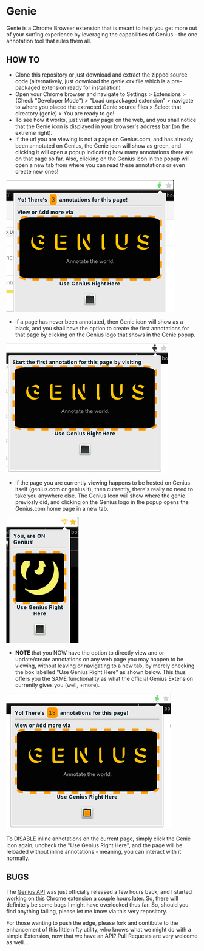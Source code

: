 Genie
=======
Genie is a Chrome Browser extension that is meant to help you get more out of your surfing experience by leveraging the capabilities of Genius - the one annotation tool that rules them all.

HOW TO
------
- Clone this repository or just download and extract the zipped source code (alternatively, just download the genie.crx file which is a pre-packaged extension ready for installation)
- Open your Chrome browser and navigate to Settings > Extensions > (Check "Developer Mode") > "Load unpackaged extension" > navigate to where you placed the extracted Genie source files > Select that directory (genie) > You are ready to go!
- To see how it works, just visit any page on the web, and you shall notice that the Genie icon is displayed in your browser's address bar (on the extreme right).
- If the url you are viewing is not a page on Genius.com, and has already been annotated on Genius, the Genie icon will show as green, and clicking it will open a popup indicating how many annotations there are on that page so far. Also, clicking on the Genius icon in the popup will open a new tab from where you can read these annotations or even create new ones!

![When a page on the web has been annotated on Genius](https://raw.githubusercontent.com/mcnemesis/genie/master/demo/Anotated.png)

- If a page has never been annotated, then Genie icon will show as a black, and you shall have the option to create the first annotations for that page by clicking on the Genius logo that shows in the Genie popup.

![When a page on the web has never been annotated on Genius before](https://raw.githubusercontent.com/mcnemesis/genie/master/demo/NotAnotated.png)


- If the page you are currently viewing happens to be hosted on Genius itself (genius.com or genius.it), then currently, there's really no need to take you anywhere else. The Genius Icon will show where the genie previosly did, and clicking on the Genius logo in the popup opens the Genius.com home page in a new tab.

![When you are on a Genius hosted page](https://raw.githubusercontent.com/mcnemesis/genie/master/demo/OnGenius.png)

- **NOTE** that you NOW have the option to directly view and or update/create annotations on any web page you may happen to be viewing, without leaving or navigating to a new tab, by merely checking the box labelled "Use Genius Right Here" as shown below. This thus offers you the SAME functionality as what the official Genius Extension currently gives you (well, +more).

![Enable inline annotations](https://raw.githubusercontent.com/mcnemesis/genie/master/demo/InlineAnnotation.png)

To DISABLE inline annotations on the current page, simply click the Genie icon again, uncheck the "Use Genius Right Here", and the page will be reloaded without inline annotations - meaning, you can interact with it normally.

BUGS
-----
The [Genius API](https://docs.genius.com/) was just officially released a few hours back, and I started working on this Chrome extension a couple hours later. So, there will definitely be some bugs I might have overlooked thus far. So, should you find anything failing, please let me know via this very repository.

For those wanting to push the edge, please fork and contibute to the enhancement of this little nifty utility, who knows what we might do with a simple Extension, now that we have an API? Pull Requests are very welcome as well...

